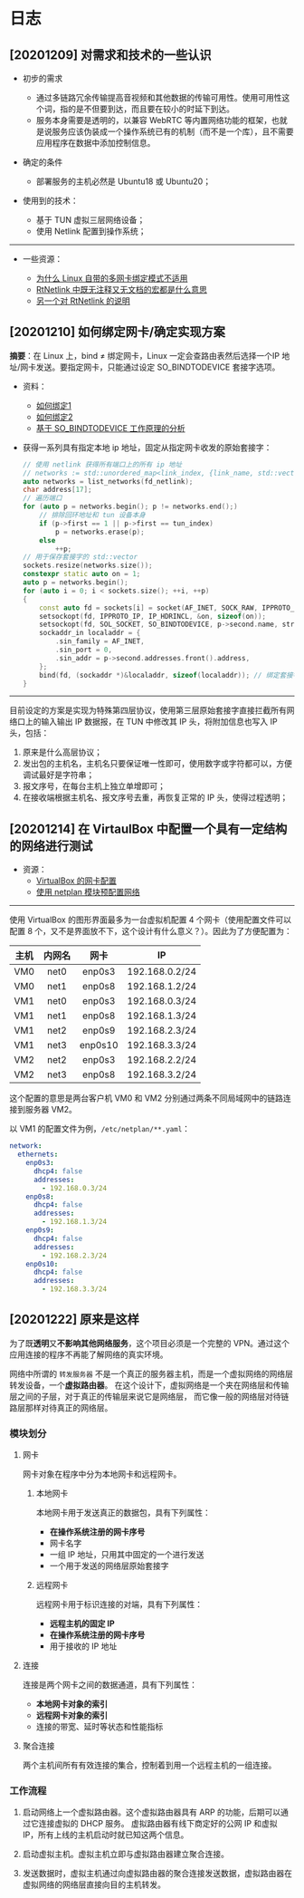 # 日志

## [20201209] 对需求和技术的一些认识

- 初步的需求
  - 通过多链路冗余传输提高音视频和其他数据的传输可用性。使用可用性这个词，指的是不但要到达，而且要在较小的时延下到达。
  - 服务本身需要是透明的，以兼容 WebRTC 等内置网络功能的框架，也就是说服务应该伪装成一个操作系统已有的机制（而不是一个库），且不需要应用程序在数据中添加控制信息。

- 确定的条件
  - 部署服务的主机必然是 Ubuntu18 或 Ubuntu20；

- 使用到的技术：
  - 基于 TUN 虚拟三层网络设备；
  - 使用 Netlink 配置到操作系统；

---

- 一些资源：

  - [为什么 Linux 自带的多网卡绑定模式不适用](https://blog.51cto.com/2979193/2095134)
  - [RtNetlink 中既无注释又无文档的宏都是什么意思](https://wenku.baidu.com/view/fe88c54469eae009581bec8d.html)
  - [另一个对 RtNetlink 的说明](https://www.cnblogs.com/wenqiang/p/6634447.html)

## [20201210] 如何绑定网卡/确定实现方案

**摘要**：在 Linux 上，bind ≠ 绑定网卡，Linux 一定会查路由表然后选择一个IP 地址/网卡发送。要指定网卡，只能通过设定 SO_BINDTODEVICE 套接字选项。

- 资料：
  - [如何绑定1](https://code-examples.net/en/q/3d0369)
  - [如何绑定2](https://blog.csdn.net/x356982611/article/details/80196424)
  - [基于 SO_BINDTODEVICE 工作原理的分析](https://blog.51cto.com/dog250/1271769)

- 获得一系列具有指定本地 ip 地址，固定从指定网卡收发的原始套接字：

  ```c++
  // 使用 netlink 获得所有端口上的所有 ip 地址
  // networks := std::unordered_map<link_index, {link_name, std::vector<{address, subnet_length}>}>
  auto networks = list_networks(fd_netlink);
  char address[17];
  // 遍历端口
  for (auto p = networks.begin(); p != networks.end();)
      // 排除回环地址和 tun 设备本身
      if (p->first == 1 || p->first == tun_index)
          p = networks.erase(p);
      else
          ++p;
  // 用于保存套接字的 std::vector
  sockets.resize(networks.size());
  constexpr static auto on = 1;
  auto p = networks.begin();
  for (auto i = 0; i < sockets.size(); ++i, ++p)
  {
      const auto fd = sockets[i] = socket(AF_INET, SOCK_RAW, IPPROTO_RAW);                 // 建立一个网络层原始套接字
      setsockopt(fd, IPPROTO_IP, IP_HDRINCL, &on, sizeof(on));                             // 指定协议栈不再向发出的分组添加 ip 头
      setsockopt(fd, SOL_SOCKET, SO_BINDTODEVICE, p->second.name, strlen(p->second.name)); // 绑定套接字到网卡
      sockaddr_in localaddr = {
          .sin_family = AF_INET,
          .sin_port = 0,
          .sin_addr = p->second.addresses.front().address,
      };
      bind(fd, (sockaddr *)&localaddr, sizeof(localaddr)); // 绑定套接字 ip 地址
  }
  ```
 
---

目前设定的方案是实现为特殊第四层协议，使用第三层原始套接字直接拦截所有网络口上的输入输出 IP 数据报，在 TUN 中修改其 IP 头，将附加信息也写入 IP 头，包括：

1. 原来是什么高层协议；
2. 发出包的主机名，主机名只要保证唯一性即可，使用数字或字符都可以，方便调试最好是字符串；
3. 报文序号，在每台主机上独立单增即可；
4. 在接收端根据主机名、报文序号去重，再恢复正常的 IP 头，使得过程透明；

## [20201214] 在 VirtaulBox 中配置一个具有一定结构的网络进行测试

- 资源：
  - [VirtualBox 的网卡配置](https://www.jianshu.com/p/0537b056790b)
  - [使用 netplan 模块预配置网络](https://netplan.io/reference/)

---

使用 VirtualBox 的图形界面最多为一台虚拟机配置 4 个网卡（使用配置文件可以配置 8 个，又不是界面放不下，这个设计有什么意义？）。因此为了方便配置为：

| 主机 | 内网名 | 网卡 | IP
| :-: | :-: | :-: | :-:
| VM0 | net0 | enp0s3  | 192.168.0.2/24
| VM0 | net1 | enp0s8  | 192.168.1.2/24
| VM1 | net0 | enp0s3  | 192.168.0.3/24
| VM1 | net1 | enp0s8  | 192.168.1.3/24
| VM1 | net2 | enp0s9  | 192.168.2.3/24
| VM1 | net3 | enp0s10 | 192.168.3.3/24
| VM2 | net2 | enp0s3  | 192.168.2.2/24
| VM2 | net3 | enp0s8  | 192.168.3.2/24

这个配置的意思是两台客户机 VM0 和 VM2 分别通过两条不同局域网中的链路连接到服务器 VM2。

以 VM1 的配置文件为例，`/etc/netplan/**.yaml`：

```yaml
network:
  ethernets:
    enp0s3:
      dhcp4: false
      addresses:
        - 192.168.0.3/24
    enp0s8:
      dhcp4: false
      addresses:
        - 192.168.1.3/24
    enp0s9:
      dhcp4: false
      addresses:
        - 192.168.2.3/24
    enp0s10:
      dhcp4: false
      addresses:
        - 192.168.3.3/24
```

## [20201222] 原来是这样

为了既**透明**又**不影响其他网络服务**，这个项目必须是一个完整的 VPN。通过这个应用连接的程序不再能了解网络的真实环境。

网络中所谓的 `转发服务器` 不是一个真正的服务器主机，而是一个虚拟网络的网络层转发设备，一个**虚拟路由器**。
在这个设计下，虚拟网络是一个夹在网络层和传输层之间的子层，对于真正的传输层来说它是网络层，
而它像一般的网络层对待链路层那样对待真正的网络层。

### 模块划分

1. 网卡

   网卡对象在程序中分为本地网卡和远程网卡。

   1. 本地网卡

      本地网卡用于发送真正的数据包，具有下列属性：

      - **在操作系统注册的网卡序号**
      - 网卡名字
      - 一组 IP 地址，只用其中固定的一个进行发送
      - 一个用于发送的网络层原始套接字

   2. 远程网卡

      远程网卡用于标识连接的对端，具有下列属性：

      - **远程主机的固定 IP**
      - **在操作系统注册的网卡序号**
      - 用于接收的 IP 地址

2. 连接

   连接是两个网卡之间的数据通道，具有下列属性：

   - **本地网卡对象的索引**
   - **远程网卡对象的索引**
   - 连接的带宽、延时等状态和性能指标

3. 聚合连接

   两个主机间所有有效连接的集合，控制着到用一个远程主机的一组连接。

### 工作流程

1. 启动网络上一个虚拟路由器。这个虚拟路由器具有 ARP 的功能，后期可以通过它连接虚拟的 DHCP 服务。
   虚拟路由器有线下商定好的公网 IP 和虚拟 IP，所有上线的主机启动时就已知这两个信息。

2. 启动虚拟主机。虚拟主机立即与虚拟路由器建立聚合连接。

3. 发送数据时，虚拟主机通过向虚拟路由器的聚合连接发送数据，虚拟路由器在虚拟网络的网络层直接向目的主机转发。
